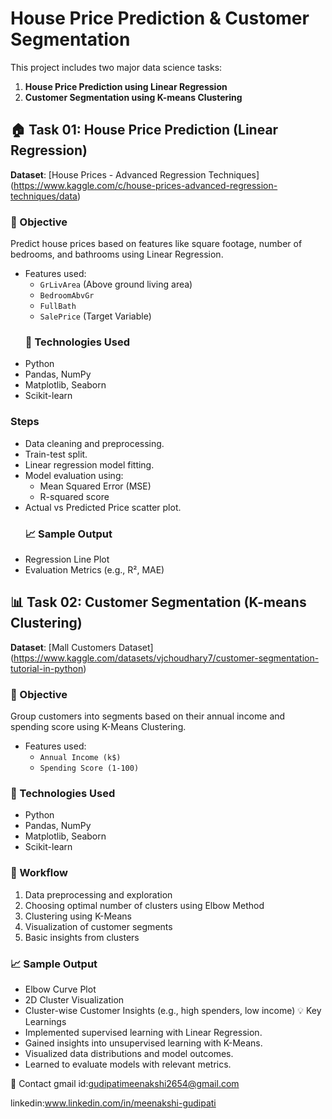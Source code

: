 # House Price Prediction & Customer Segmentation
This project includes two major data science tasks:
1. **House Price Prediction using Linear Regression**
2.  **Customer Segmentation using K-means Clustering**
   
## 🏠 Task 01: House Price Prediction (Linear Regression)
**Dataset**: [House Prices - Advanced Regression Techniques] (https://www.kaggle.com/c/house-prices-advanced-regression-techniques/data)
### 📌 Objective
Predict house prices based on features like square footage, number of bedrooms, and bathrooms using Linear Regression.
- Features used:
  - `GrLivArea` (Above ground living area)
  - `BedroomAbvGr`
  - `FullBath`
  - `SalePrice` (Target Variable)
  ### 🔧 Technologies Used
- Python
- Pandas, NumPy
- Matplotlib, Seaborn
- Scikit-learn
### Steps
- Data cleaning and preprocessing.
- Train-test split.
- Linear regression model fitting.
- Model evaluation using:
  - Mean Squared Error (MSE)
  - R-squared score
- Actual vs Predicted Price scatter plot.
  ### 📈 Sample Output
- Regression Line Plot
- Evaluation Metrics (e.g., R², MAE)
  
## 📊 Task 02: Customer Segmentation (K-means Clustering)
**Dataset**: [Mall Customers Dataset] (https://www.kaggle.com/datasets/vjchoudhary7/customer-segmentation-tutorial-in-python)
### 📌 Objective
Group customers into segments based on their annual income and spending score using K-Means Clustering.
- Features used:
  - `Annual Income (k$)`
  - `Spending Score (1-100)`
### 🔧 Technologies Used
- Python
- Pandas, NumPy
- Matplotlib, Seaborn
- Scikit-learn
### 🔎 Workflow
1. Data preprocessing and exploration
2. Choosing optimal number of clusters using Elbow Method
3. Clustering using K-Means
4. Visualization of customer segments
5. Basic insights from clusters
### 📈 Sample Output
- Elbow Curve Plot
- 2D Cluster Visualization
- Cluster-wise Customer Insights (e.g., high spenders, low income)
💡 Key Learnings
- Implemented supervised learning with Linear Regression.
- Gained insights into unsupervised learning with K-Means.
- Visualized data distributions and model outcomes.
- Learned to evaluate models with relevant metrics.

📧 Contact
gmail id:gudipatimeenakshi2654@gmail.com

linkedin:www.linkedin.com/in/meenakshi-gudipati
